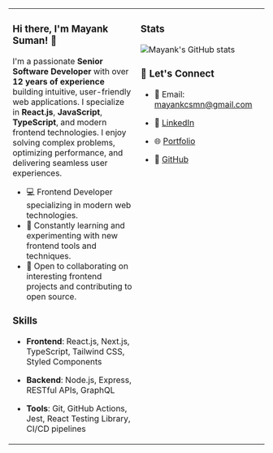 <table>
  <tr>
    <!-- Left Column -->
    <td valign="top" width="50%">
      
### Hi there, I'm Mayank Suman! 👋

I'm a passionate **Senior Software Developer** with over **12 years of experience** building intuitive, user-friendly web applications. I specialize in **React.js**, **JavaScript**, **TypeScript**, and modern frontend technologies. I enjoy solving complex problems, optimizing performance, and delivering seamless user experiences.

- 💻 Frontend Developer specializing in modern web technologies.
- 🌱 Constantly learning and experimenting with new frontend tools and techniques.
- 💼 Open to collaborating on interesting frontend projects and contributing to open source.

### Skills

- **Frontend**: React.js, Next.js, TypeScript, Tailwind CSS, Styled Components
- **Backend**: Node.js, Express, RESTful APIs, GraphQL
- **Tools**: Git, GitHub Actions, Jest, React Testing Library, CI/CD pipelines

    </td>
    <!-- Right Column -->
    <td valign="top" width="50%">
      
### Stats

![Mayank's GitHub stats](https://github-readme-stats.vercel.app/api?username=mayank-suman&show_icons=true&theme=radical&rank_icon=github)

### 🤝 Let's Connect

- 📧 Email: [mayankcsmn@gmail.com](mailto:mayankcsmn@gmail.com)
- 💼 [LinkedIn](https://www.linkedin.com/in/mayanksuman)
- 🌐 [Portfolio](https://mayanksuman.dev)
- 🐙 [GitHub](https://github.com/mayank-suman)

    </td>
  </tr>
</table>
